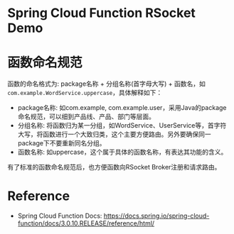 Spring Cloud Function RSocket Demo
==================================

# 函数命名规范
函数的命名格式为: package名称 + 分组名称(首字母大写) + 函数名，如 `com.example.WordService.uppercase`，具体解释如下：

* package名称: 如com.example, com.example.user，采用Java的package命名规范，可以细到产品线、产品、部门等层面。
* 分组名称: 将函数归为某一分组，如WordService、UserService等，首字符大写，将函数进行一个大致归类，这个主要方便路由。另外要确保同一package下不要重新同名分组。
* 函数名称: 如uppercase，这个属于具体的函数名称，有表达其功能的含义。

有了标准的函数命名规范后，也方便函数向RSocket Broker注册和请求路由。

# Reference

* Spring Cloud Function Docs: https://docs.spring.io/spring-cloud-function/docs/3.0.10.RELEASE/reference/html/